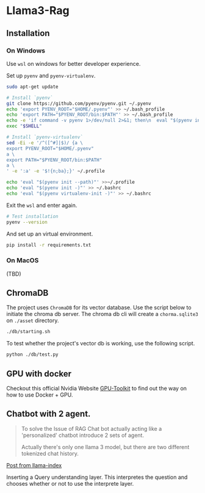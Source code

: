 # Llama3-Rag

## Installation

### On Windows

Use `wsl` on windows for better developer experience.

Set up `pyenv` and `pyenv-virtualenv`.

```bash
sudo apt-get update

# Install `pyenv`
git clone https://github.com/pyenv/pyenv.git ~/.pyenv
echo 'export PYENV_ROOT="$HOME/.pyenv"' >> ~/.bash_profile
echo 'export PATH="$PYENV_ROOT/bin:$PATH"' >> ~/.bash_profile
echo -e 'if command -v pyenv 1>/dev/null 2>&1; then\n  eval "$(pyenv init -)"\nfi' >> ~/.bash_profile
exec "$SHELL"

# Install `pyenv-virtualenv`
sed -Ei -e '/^([^#]|$)/ {a \
export PYENV_ROOT="$HOME/.pyenv"
a \
export PATH="$PYENV_ROOT/bin:$PATH"
a \
' -e ':a' -e '$!{n;ba};}' ~/.profile

echo 'eval "$(pyenv init --path)"' >>~/.profile
echo 'eval "$(pyenv init -)"' >> ~/.bashrc
echo 'eval "$(pyenv virtualenv-init -)"' >> ~/.bashrc
```

Exit the `wsl` and enter again.

```bash
# Test installation
pyenv --version
```

And set up an virtual environment.

```bash
pip install -r requirements.txt
```

### On MacOS

(TBD)


## ChromaDB

The project uses `ChromaDB` for its vector database. Use the script below to initiate the chroma db server. The chroma db cli will create a `chorma.sqlite3` on `./asset` directory.

```bash
./db/starting.sh
```

To test whether the project's vector db is working, use the following script.

```bash
python ./db/test.py
```

## GPU with docker

Checkout this official Nvidia Website [GPU-Toolkit](https://docs.nvidia.com/datacenter/cloud-native/container-toolkit/latest/install-guide.html) to find out the way on how to use Docker + GPU.

## Chatbot with 2 agent.

> To solve the Issue of RAG Chat bot actually acting like a 'personalized' chatbot
> introduce 2 sets of agent. 
>
> Actually there's only one llama 3 model, but there are two different tokenized chat history.

[Post from llama-index](https://www.linkedin.com/feed/update/urn:li:activity:7192523602141802498/)

Inserting a Query understanding layer. This interpretes the question and chooses whether or not to use the interprete layer. 



